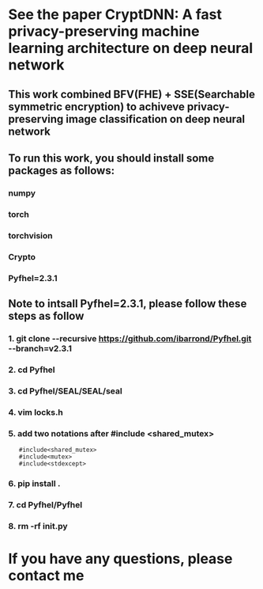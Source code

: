 # See the paper CryptDNN: A fast privacy-preserving machine learning architecture on deep neural network

## This work combined BFV(FHE) + SSE(Searchable symmetric encryption) to achiveve privacy-preserving image classification on deep neural network

## To run this work, you should install some packages as follows:
### numpy
### torch
### torchvision
### Crypto
### Pyfhel=2.3.1

## Note to intsall Pyfhel=2.3.1, please follow these steps as follow
### 1. git clone --recursive https://github.com/ibarrond/Pyfhel.git --branch=v2.3.1
### 2. cd Pyfhel
### 3. cd Pyfhel/SEAL/SEAL/seal
### 4. vim locks.h
### 5. add two notations after \#include <shared_mutex>
       #include<shared_mutex>
       #include<mutex>
       #include<stdexcept>
### 6. pip install .
### 7. cd Pyfhel/Pyfhel
### 8. rm -rf __init__.py


# If you have any questions, please contact me

